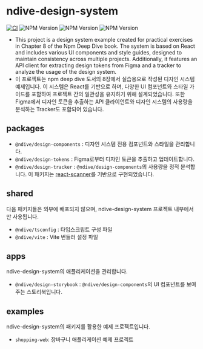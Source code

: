 # ndive-design-system

[![CI](https://github.com/yujeongJeon/ndive-design-system/actions/workflows/ci.yaml/badge.svg?branch=main)](https://github.com/yujeongJeon/ndive-design-system/actions/workflows/ci.yaml)
![NPM Version](https://img.shields.io/npm/v/%40ndive%2Fdesign-tokens)
![NPM Version](https://img.shields.io/npm/v/%40ndive%2Fdesign-components)
![NPM Version](https://img.shields.io/npm/v/%40ndive%2Fdesign-tracker)

- This project is a design system example created for practical exercises in Chapter 8 of the Npm Deep Dive book. The system is based on React and includes various UI components and style guides, designed to maintain consistency across multiple projects. Additionally, it features an API client for extracting design tokens from Figma and a tracker to analyze the usage of the design system.
- 이 프로젝트는 npm deep dive 도서의 8장에서 실습용으로 작성된 디자인 시스템 예제입니다. 이 시스템은 React를 기반으로 하며, 다양한 UI 컴포넌트와 스타일 가이드를 포함하여 프로젝트 간의 일관성을 유지하기 위해 설계되었습니다. 또한 Figma에서 디자인 토큰을 추출하는 API 클라이언트와 디자인 시스템의 사용량을 분석하는 Tracker도 포함되어 있습니다.

## packages

- `@ndive/design-components` : 디자인 시스템 전용 컴포넌트와 스타일을 관리합니다.
- `@ndive/design-tokens` : Figma로부터 디자인 토큰을 추출하고 업데이트합니다.
- `@ndive/design-tracker` : `@ndive/design-components`의 사용량을 정적 분석합니다. 이 패키지는 [react-scanner](https://www.npmjs.com/package/react-scanner)를 기반으로 구현되었습니다.

## shared

다음 패키지들은 외부에 배포되지 않으며, ndive-design-system 프로젝트 내부에서만 사용됩니다.

- `@ndive/tsconfig` : 타입스크립트 구성 파일
- `@ndive/vite` : Vite 번들러 설정 파일

## apps

ndive-design-system의 애플리케이션을 관리합니다.

- `@ndive/design-storybook` : `@ndive/design-components`의 UI 컴포넌트를 보여주는 스토리북입니다.

## examples

ndive-design-system의 패키지를 활용한 예제 프로젝트입니다.

- `shopping-web`: 장바구니 애플리케이션 예제 프로젝트
